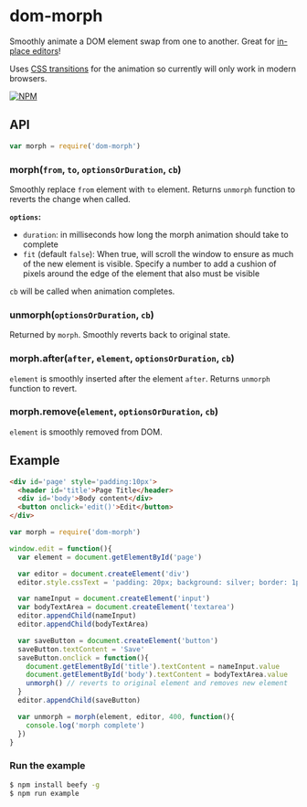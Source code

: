dom-morph
===

Smoothly animate a DOM element swap from one to another. Great for [in-place editors](https://github.com/mmckegg/former)!

Uses [CSS transitions](https://github.com/mmckegg/css-transition) for the animation so currently will only work in modern browsers.

[![NPM](https://nodei.co/npm/dom-morph.png?compact=true)](https://nodei.co/npm/dom-morph/)

## API

```js
var morph = require('dom-morph')
```

### morph(`from`, `to`, `optionsOrDuration`, `cb`)

Smoothly replace `from` element with `to` element. Returns `unmorph` function to reverts the change when called.

**`options`:**
- `duration`: in milliseconds how long the morph animation should take to complete
- `fit` (default `false`): When true, will scroll the window to ensure as much of the new element is visible. Specify a number to add a cushion of pixels around the edge of the element that also must be visible

`cb` will be called when animation completes.

### unmorph(`optionsOrDuration`, `cb`)

Returned by `morph`. Smoothly reverts back to original state.

### morph.after(`after`, `element`, `optionsOrDuration`, `cb`)

`element` is smoothly inserted after the element `after`. Returns `unmorph` function to revert.

### morph.remove(`element`, `optionsOrDuration`, `cb`)

`element` is smoothly removed from DOM. 

## Example

```html
<div id='page' style='padding:10px'>
  <header id='title'>Page Title</header>
  <div id='body'>Body content</div>
  <button onclick='edit()'>Edit</button>
</div>
```

```js
var morph = require('dom-morph')

window.edit = function(){
  var element = document.getElementById('page')

  var editor = document.createElement('div')
  editor.style.cssText = 'padding: 20px; background: silver; border: 1px solid gray'

  var nameInput = document.createElement('input')
  var bodyTextArea = document.createElement('textarea')
  editor.appendChild(nameInput)
  editor.appendChild(bodyTextArea)

  var saveButton = document.createElement('button')
  saveButton.textContent = 'Save'
  saveButton.onclick = function(){
    document.getElementById('title').textContent = nameInput.value
    document.getElementById('body').textContent = bodyTextArea.value
    unmorph() // reverts to original element and removes new element
  }
  editor.appendChild(saveButton)

  var unmorph = morph(element, editor, 400, function(){
    console.log('morph complete')
  })
}
```

### Run the example

```bash
$ npm install beefy -g
$ npm run example
```